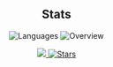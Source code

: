 <h2 align="center"> Stats </h2>
<p align="center">
  <img src="https://github-readme-stats.vercel.app/api/top-langs/?username=spectroxx&amp;langs_count=8&amp;layout=compact&amp;theme=light&amp;hide_border=true&amp;hide=golo&amp;bg_color=0000&amp;text_color=666666" alt="Languages">
  <img src="https://github-readme-stats.vercel.app/api?username=spectroxx&amp;show_icons=true&amp;theme=light&amp;card_width=50&amp;include_all_commits=true&amp;count_private=true&amp;hide_title=true&amp;hide_border=true&amp;bg_color=0000&amp;text_color=666666" alt="Overview">
</p>
<p align="center">
  <a href="https://discord.gg/jXWp9Wj">
    <img src= "https://img.shields.io/discord/763652806271041537?label=Discord&amp;logo=discord&amp;logoColor=ffffff&amp;labelColor=7289DA&amp;color=2c2f33"/>
  </a>
  <a href="https://github.com/spectroxx?tab=repositories&amp;q=&amp;type=source&amp;language=&amp;sort=stargazers">
    <img src="https://img.shields.io/github/stars/spectroxx?affiliations=OWNER&amp;color=yellow&amp;label=Stars&amp;logo=Github&amp;style=flat" alt="Stars"/>
  </a>
</p>


